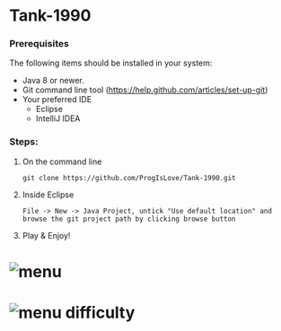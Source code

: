 # Tank-1990

### Prerequisites
The following items should be installed in your system:
* Java 8 or newer.
* Git command line tool (https://help.github.com/articles/set-up-git)
* Your preferred IDE
  * Eclipse
  * IntelliJ IDEA
 
 ### Steps:
 
 1) On the command line
    ```
    git clone https://github.com/ProgIsLove/Tank-1990.git
    ```
 2) Inside Eclipse 
    ```
    File -> New -> Java Project, untick "Use default location" and browse the git project path by clicking browse button
    ```
 
 
 3) Play & Enjoy!
 
# <img alt="menu" src="[https://imgur.com/2KZyPyE.png](https://imgur.com/a/94S8Elv)">
 
# <img alt="menu difficulty" src="https://imgur.com/VLz9XNm.png">

